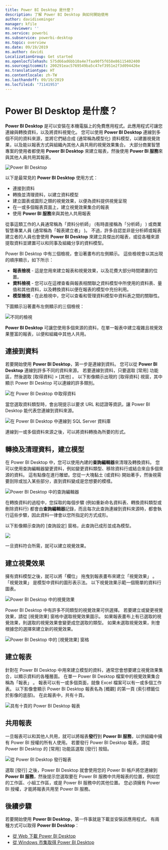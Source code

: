 ```yaml
---
title: Power BI Desktop 是什麼？
description: 了解 Power BI Desktop 與如何開始使用
author: davidiseminger
manager: kfile
ms.reviewer: ''
ms.service: powerbi
ms.subservice: powerbi-desktop
ms.topic: overview
ms.date: 09/19/2019
ms.author: davidi
LocalizationGroup: Get started
ms.openlocfilehash: 575d66ad6bb10a4e7faa90f5f658e86115402400
ms.sourcegitcommit: 200291eac5769549ba5c47ef3951e2f3d094426e
ms.translationtype: HT
ms.contentlocale: zh-TW
ms.lasthandoff: 09/19/2019
ms.locfileid: "71141953"
---
```

# <a name="what-is-power-bi-desktop"></a>Power BI Desktop 是什麼？

**Power BI Desktop** 是可以安裝在本機電腦上的免費應用程式。此應用程式可讓您連線與轉換資料，以及將資料視覺化。 您可以使用 **Power BI Desktop** 連線到多個不同的資料來源，並將它們結合成 (通常稱為模型化) 資料模型，以建置視覺效果，以及能以報表方式與組織內其他人員共用的視覺效果集合。 大部分商業智慧專案的使用者都使用 **Power BI Desktop** 來建立報表，然後使用 **Power BI 服務**來與其他人員共用其報表。

![Power BI Desktop](media/desktop-what-is-desktop/what-is-desktop_01.png)

以下是最常見的 **Power BI Desktop** 使用方式：

* 連接到資料
* 轉換並清理資料，以建立資料模型
* 建立圖表或圖形之類的視覺效果，以便為資料提供視覺呈現
* 在一或多個報表頁面上，建立視覺效果集合的報表
* 使用 **Power BI 服務**來與其他人共用報表

從事這類工作的人員通常稱為「資料分析師」  (有時直接稱為「分析師」  ) 或商業智慧專業人員 (通常稱為「報表建立者」  )。 不過，許多自認並非是分析師或報表建立者的人員也會使用 **Power BI Desktop** 來建立具傑出的報表，或從各種來源提取資料並建置可以和同事及組織分享的資料模型。

Power BI Desktop 中有三個檢視，會沿著畫布的左側顯示。 這些檢視會以其出現的順序顯示，如下所示：
* **報表檢視** - 這是您用來建立報表和視覺效果，以及花費大部分時間建置的位置。
* **資料檢視** - 您可以在這裡查看與報表相關聯之資料模型中所使用的資料表、量值和其他資料，以及轉換資料以便在報表的模型中充份利用。
* **模型檢視** - 在此檢視中，您可以查看和管理資料模型中資料表之間的關聯性。

下圖顯示沿著畫布左側顯示的三個檢視：

![不同的檢視](media/desktop-what-is-desktop/what-is-desktop-07.png)


**Power BI Desktop** 可讓您使用多個來源的資料，在單一報表中建立複雜且視覺效果豐富的報表，以便和組織中其他人共用。 

## <a name="connect-to-data"></a>連接到資料
若要開始使用 **Power BI Desktop**，第一步是連線到資料。 您可以從 **Power BI Desktop** 連線到許多不同的資料來源。 若要連線到資料，只要選取 [常用]  功能區，然後選取 [取得資料] > [其他]  。 以下影像顯示出現的 [取得資料]  視窗，其中顯示 Power BI Desktop 可以連線的許多類別。

![在 Power BI Desktop 中取得資料](media/desktop-what-is-desktop/what-is-desktop_02.png)

當您選取資料類型時，會出現提示以要求 URL 和認證等資訊，讓 Power BI Desktop 能代表您連線到資料來源。

![在 Power BI Desktop 中連線到 SQL Server 資料庫](media/desktop-what-is-desktop/what-is-desktop_03.png)

連線到一或多個資料來源之後，可以將資料轉換為所要的形式。

## <a name="transform-and-clean-data-create-a-model"></a>轉換及清理資料，建立模型

在 Power BI Desktop 中，您可以使用內建的**查詢編輯器**來清理及轉換資料。 您可以使用查詢編輯器變更資料，例如變更資料類型、移除資料行或結合來自多個來源的資料。 這有點像在進行雕塑。您從一大塊黏土 (或資料) 開始著手，然後視需要刮除或加入某些部分，直到資料變成是您想要的模樣。 

![Power BI Desktop 中的查詢編輯器](media/desktop-getting-started/designer_gsg_editquery.png)

在轉換資料的過程中，您採取的每個步驟 (例如重新命名資料表、轉換資料類型或刪除資料行) 都會由**查詢編輯器**記錄，而且每次此查詢連線到資料來源時，都會執行這些步驟，因此資料一律會以您所指定的方式成形。

以下影像顯示查詢的 [查詢設定]  窗格，此查詢已成形並成為模型。

 ![](media/desktop-getting-started/shapecombine_querysettingsfinished.png)

一旦資料符合所需，就可以建立視覺效果。 

## <a name="create-visuals"></a>建立視覺效果 

擁有資料模型之後，就可以將「欄位」  拖曳到報表畫布來建立「視覺效果」  。 「視覺效果」  是模型中資料的圖形表示法。 以下視覺效果示範一個簡單的資料行圖表。 

![Power BI Desktop 中的視覺效果](media/desktop-what-is-desktop/what-is-desktop_04.png)

Power BI Desktop 中有許多不同類型的視覺效果可供選擇。 若要建立或變更視覺效果，請從 [視覺效果]  窗格中選取視覺效果圖示。 如果報表畫布上有已選取的視覺效果，則選取的視覺效果會變更成您選取的類型。 如果未選取視覺效果，則會根據您的選擇來建立新的視覺效果。

![Power BI Desktop 中的 [視覺效果] 窗格](media/desktop-what-is-desktop/what-is-desktop_05.png)

## <a name="create-reports"></a>建立報表

針對在 Power BI Desktop 中用來建立模型的資料，通常您會想要建立視覺效果集合，以顯示資料的各種層面。 在單一 Power BI Desktop 檔案中的視覺效果集合稱為「報表」  。 報表可以有一或多個頁面，就像 Excel 檔案可以有一或多個工作表。 以下影像會顯示 Power BI Desktop 報表名為 [概觀] 的第一頁 (索引標籤位於影像的底部)。 在此報表中，共有十頁。

![具有十頁的 Power BI Desktop 報表](media/desktop-what-is-desktop/what-is-desktop_01.png)

## <a name="share-reports"></a>共用報表

一旦報表可以和其他人共用，就可以將報表**發行**到 **Power BI 服務**，以供組織中擁有 Power BI 授權的所有人使用。 若要發行 Power BI Desktop 報表，請從 Power BI Desktop 的 [常用]  功能區選取 [發行]  按鈕。

![從 Power BI Desktop 發行報表](media/desktop-what-is-desktop/what-is-desktop_06.png)

選取 [發行]  之後，Power BI Desktop 就會使用您的 Power BI 帳戶將您連線到 **Power BI 服務**，然後提示您選取要在 Power BI 服務中共用報表的位置，例如您的工作區、小組工作區，或是 Power BI 服務中的其他位置。 您必須擁有 Power BI 授權，才能將報表共用至 Power BI 服務。


## <a name="next-steps"></a>後續步驟

若要開始使用 **Power BI Desktop**，第一件事就是下載並安裝該應用程式。 有兩種方式可以取得 **Power BI Desktop**：

* [從 Web 下載 Power BI Desktop](desktop-get-the-desktop.md)
* [從 Windows 市集取得 Power BI Desktop](http://aka.ms/pbidesktopstore)
